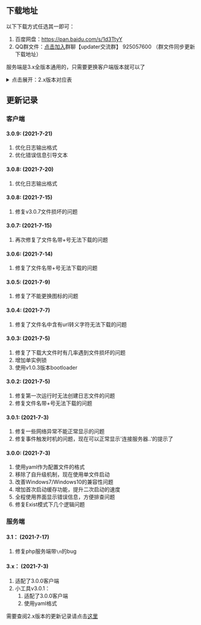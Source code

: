 ## 下载地址



以下下载方式任选其一即可：

1. 百度网盘：https://pan.baidu.com/s/1d3TtyY
2. QQ群文件：[点击加入](https://jq.qq.com/?_wv=1027&k=PqAEtn39)群聊【updater交流群】 925057600  （群文件同步更新下载地址）

服务端是3.x全版本通用的，只需要更换客户端版本就可以了

<details>
<summary>点击展开：2.x版本对应表</summary>

建议使用3.x版本

相同的小版本通信协议之间，客户端向下兼容服务端（v2.1兼容v2，反之不行，v2也无法兼容v1）

| 热更新包                          | 静态服务端 | PHP服务端 | 客户端           | 小工具    | 通信协议 |
| --------------------------------- | ---------- | --------- | ---------------- | --------- | -------- |
| 2.8.4.zip                         | 2.8.zip    | 2.8.zip   | 2.1.3.zip        | 1.6.3.zip | v3       |
| 2.8.3.zip                         | 2.8.zip    | 2.8.zip   | 2.1.3.zip        | 1.6.2.zip | v3       |
| 2.8.2.zip                         | 2.8.zip    | 2.8.zip   | 2.1.3.zip        | 1.6.2.zip | v3       |
| 2.8.1.zip                         | 2.8.zip    | 2.8.zip   | 2.1.3.zip        | 1.6.2.zip | v3       |
| 2.8.1.zip                         | 2.8.zip    | 2.8.zip   | 2.1.3.zip        | 1.6.0.zip | v3       |
| 2.8.0.zip                         | 2.8.zip    | 2.8.zip   | 2.1.3.zip        | 1.6.0.zip | v3       |
| 2.7.0.zip                         | 2.5.zip    | 2.5.zip   | 2.1.3.zip        | 1.6.0.zip | v2.1     |
| 2.6.7f3.zip                       | 2.5.zip    | 2.5.zip   | 2.1.3.zip        | 1.6.0.zip | v2.1     |
| 2.6.5f2.zip / 2.6.5f2-Console.zip | 2.5.zip    | 2.5.zip   | 2.1.3.zip        | 1.6.0.zip | v2.1     |
| 2.6.5f1.zip / 2.6.5f1-Console.zip | 2.5.zip    | 2.5.zip   | 2.1.3.zip        | 1.6.0.zip | v2.1     |
| 2.6.3.zip / 2.6.3-Console.zip     | 2.5.zip    | 2.5.zip   | 2.1.3.zip        | 1.6.0.zip | v2.1     |
| 2.6.2.zip / 2.6.2-Console.zip     | 2.5.zip    | 2.5.zip   | 2.1.3.zip        | 1.6.0.zip | v2.1     |
| 2.6.1.zip / 2.6.1-Console.zip     | 2.5.zip    | 2.5.zip   | 2.1.3.zip        | 1.6.0.zip | v2.1     |
| 2.6.1.zip / 2.6.1-Console.zip     | 2.5.zip    | 2.5.zip   | 2.1.3.zip        | 1.5.1.zip | v2.1     |
| 2.6a3.zip / 2.6a3-Console.zip     | 2.5.zip    | 2.5.zip   | 2.1.2.zip        | 1.5.1.zip | v2.1     |
| 2.5.2.zip                         | 2.4.zip    | 2.3.zip   | 2.1.1.zip        | d1.3.zip  | v2       |
| 2.5.2.zip                         | 2.4.zip    | 2.3.zip   | 2.1.zip          | d1.3.zip  | v2       |
| 2.5.1.zip                         | 2.4.zip    | 2.3.zip   | 2.1.zip          | d1.3.zip  | v2       |
| 2.5.zip                           | 2.4.zip    | 2.3.zip   | 2.1.zip          | d1.3.zip  | v2       |
| 2.4.7.zip                         | 2.4.zip    | 2.3.zip   | 2.0.3(b0108).zip | d1.3.zip  | v2       |
| 已集成(v2.2.2)                    | 不支持     | 2.2.2.zip | 2.0.2(a1201).zip | 不需要    | v1       |
| 已集成(v2.2.1)                    | 不支持     | 2.2.1.zip | 2.0.1(a0922).zip | 不需要    | v1       |
| 已集成(v2.2.0)                    | 不支持     | 2.2.0.zip | 2.0.1(a0922).zip | 不需要    | v1       |
| 已集成(v2.1.2)                    | 不支持     | 2.1.2.zip | 2.0.1(a0922).zip | 不需要    | v1       |
| 已集成(v2.1.1)                    | 不支持     | 2.1.1.zip | 2.0.1(a0922).zip | 不需要    | v1       |
| 已集成(v2.1.0)                    | 不支持     | 2.1.0.zip | 2.0.1(a0922).zip | 不需要    | v1       |
| 已集成(v2.0.1)                    | 不支持     | 2.0.1.zip | 2.0(a0915).zip   | 不需要    | v1       |
| 已集成(v2.0.0)                    | 不支持     | 2.0.0.zip | 2.0(a0915).zip   | 不需要    | v1       |

</details>

## 更新记录

<!-- tabs:start -->

### **客户端**

#### 3.0.9:    (2021-7-21)

1. 优化日志输出格式
2. 优化错误信息引导文本

#### 3.0.8:    (2021-7-20)

1. 优化日志输出格式

#### 3.0.8:    (2021-7-15)

1. 修复v3.0.7文件损坏的问题

#### 3.0.7:    (2021-7-15)

1. 再次修复了文件名带+号无法下载的问题

#### 3.0.6:    (2021-7-14)
1. 修复了文件名带+号无法下载的问题

#### 3.0.5:    (2021-7-9)

1. 修复了不能更换图标的问题

#### 3.0.4:    (2021-7-7)

1. 修复了文件名中含有url转义字符无法下载的问题

#### 3.0.3:    (2021-7-5)

1. 修复了下载大文件时有几率遇到文件损坏的问题
2. 增加单实例锁
3. 使用v1.0.3版本bootloader

#### 3.0.2:    (2021-7-5)

1. 修复第一次运行时无法创建日志文件的问题
2. 修复文件名带+号无法下载的问题

#### 3.0.1:    (2021-7-3)

1. 修复一些网络异常不能正常显示的问题
2. 修复事件触发时机的问题，现在可以正常显示'连接服务器..'的提示了

#### 3.0.0:    (2021-7-3)

1. 使用yaml作为配置文件的格式
2. 移除了自升级机制，现在使用单文件启动
3. 改善Windows7/Windows10的兼容性问题
4. 增加首次启动缓存功能，提升二次启动的速度
5. 全程使用界面显示错误信息，方便排查问题
6. 修复Exist模式下几个逻辑问题

### **服务端**

#### 3.1：    (2021-7-17)

1. 修复php服务端带`\n`的bug

#### 3.x：    (2021-7-3)

1. 适配了3.0.0客户端
2. 小工具v3.0.1：
   1. 适配了3.0.0客户端
   2. 使用yaml格式

<!-- tabs:end -->

需要查阅2.x版本的更新记录请点击[这里](https://github.com/updater-for-minecraft/Docs/blob/v2.8.4/%E6%9B%B4%E6%96%B0%E8%AE%B0%E5%BD%95.md)
